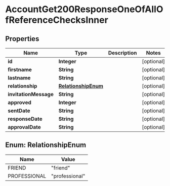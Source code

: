 

# AccountGet200ResponseOneOfAllOfReferenceChecksInner


## Properties

| Name | Type | Description | Notes |
|------------ | ------------- | ------------- | -------------|
|**id** | **Integer** |  |  [optional] |
|**firstname** | **String** |  |  [optional] |
|**lastname** | **String** |  |  [optional] |
|**relationship** | [**RelationshipEnum**](#RelationshipEnum) |  |  [optional] |
|**invitationMessage** | **String** |  |  [optional] |
|**approved** | **Integer** |  |  [optional] |
|**sentDate** | **String** |  |  [optional] |
|**responseDate** | **String** |  |  [optional] |
|**approvalDate** | **String** |  |  [optional] |



## Enum: RelationshipEnum

| Name | Value |
|---- | -----|
| FRIEND | &quot;friend&quot; |
| PROFESSIONAL | &quot;professional&quot; |



